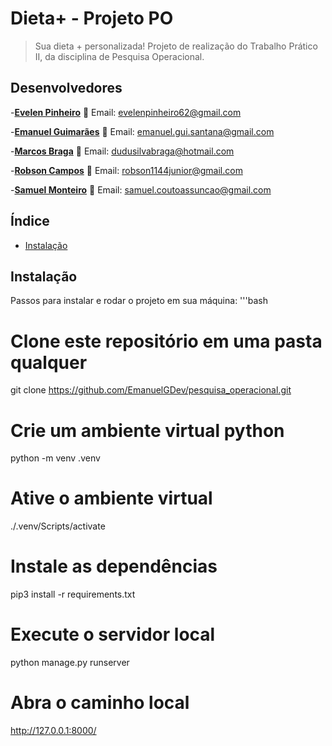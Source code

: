 # Dieta+ - Projeto PO
> Sua dieta + personalizada! Projeto de realização do Trabalho Prático II, da disciplina de Pesquisa Operacional.

## Desenvolvedores

-[**Evelen Pinheiro**](https://github.com/EveeOliveira)
📧 Email: evelenpinheiro62@gmail.com

-[**Emanuel Guimarães**](https://github.com/EveeOliveira)
📧 Email: emanuel.gui.santana@gmail.com

-[**Marcos Braga**](https://github.com/EveeOliveira)
📧 Email: dudusilvabraga@hotmail.com

-[**Robson Campos**](https://github.com/EveeOliveira)
📧 Email: robson1144junior@gmail.com

-[**Samuel Monteiro**](https://github.com/EveeOliveira)
📧 Email: samuel.coutoassuncao@gmail.com

## Índice
- [Instalação](#instalação)

## Instalação
Passos para instalar e rodar o projeto em sua máquina:
'''bash
# Clone este repositório em uma pasta qualquer
git clone https://github.com/EmanuelGDev/pesquisa_operacional.git

# Crie um ambiente virtual python
python -m venv .venv

# Ative o ambiente virtual
./.venv/Scripts/activate

# Instale as dependências
pip3 install -r requirements.txt

# Execute o servidor local
python manage.py runserver

# Abra o caminho local
http://127.0.0.1:8000/
